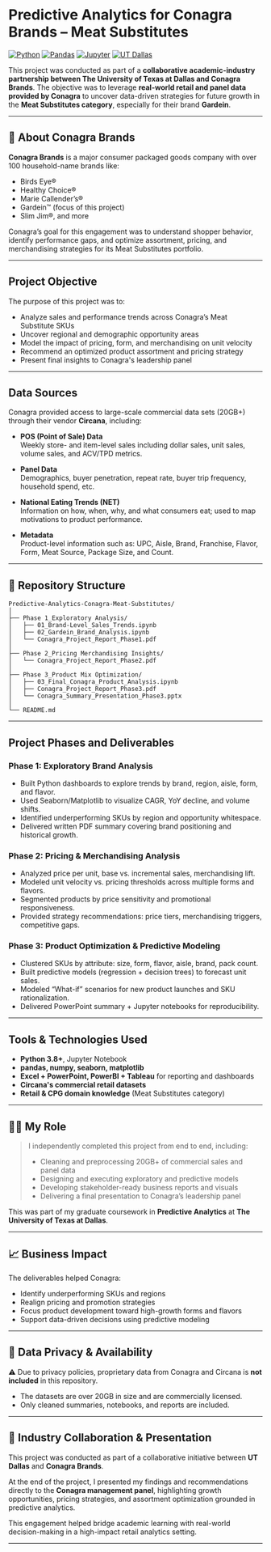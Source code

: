 # Predictive Analytics for Conagra Brands – Meat Substitutes

[![Python](https://img.shields.io/badge/Python-Data--Science-blue?logo=python)](https://www.python.org/)
[![Pandas](https://img.shields.io/badge/Pandas-Data--Wrangling-yellow?logo=pandas)](https://pandas.pydata.org/)
[![Jupyter](https://img.shields.io/badge/Jupyter-Notebook-orange?logo=jupyter)](https://jupyter.org/)
[![UT Dallas](https://img.shields.io/badge/UTD-Project-green?logo=academia)](https://www.utdallas.edu/)

This project was conducted as part of a **collaborative academic-industry partnership between The University of Texas at Dallas and Conagra Brands**. The objective was to leverage **real-world retail and panel data provided by Conagra** to uncover data-driven strategies for future growth in the **Meat Substitutes category**, especially for their brand **Gardein**.

---

## 🏢 About Conagra Brands

**Conagra Brands** is a major consumer packaged goods company with over 100 household-name brands like:
- Birds Eye®
- Healthy Choice®
- Marie Callender’s®
- Gardein™ (focus of this project)
- Slim Jim®, and more

Conagra’s goal for this engagement was to understand shopper behavior, identify performance gaps, and optimize assortment, pricing, and merchandising strategies for its Meat Substitutes portfolio.

---

## Project Objective

The purpose of this project was to:
- Analyze sales and performance trends across Conagra’s Meat Substitute SKUs
- Uncover regional and demographic opportunity areas
- Model the impact of pricing, form, and merchandising on unit velocity
- Recommend an optimized product assortment and pricing strategy
- Present final insights to Conagra's leadership panel

---

## Data Sources

Conagra provided access to large-scale commercial data sets (20GB+) through their vendor **Circana**, including:

- **POS (Point of Sale) Data**  
  Weekly store- and item-level sales including dollar sales, unit sales, volume sales, and ACV/TPD metrics.

- **Panel Data**  
  Demographics, buyer penetration, repeat rate, buyer trip frequency, household spend, etc.

- **National Eating Trends (NET)**  
  Information on how, when, why, and what consumers eat; used to map motivations to product performance.

- **Metadata**  
  Product-level information such as: UPC, Aisle, Brand, Franchise, Flavor, Form, Meat Source, Package Size, and Count.

---

## 📁 Repository Structure

```
Predictive-Analytics-Conagra-Meat-Substitutes/
│
├── Phase 1_Exploratory Analysis/
│   ├── 01_Brand-Level_Sales_Trends.ipynb
│   ├── 02_Gardein_Brand_Analysis.ipynb
│   └── Conagra_Project_Report_Phase1.pdf
│
├── Phase 2_Pricing Merchandising Insights/
│   └── Conagra_Project_Report_Phase2.pdf
│
├── Phase 3_Product Mix Optimization/
│   ├── 03_Final_Conagra_Product_Analysis.ipynb
│   ├── Conagra_Project_Report_Phase3.pdf
│   └── Conagra_Summary_Presentation_Phase3.pptx
│
└── README.md
```

---

## Project Phases and Deliverables

### Phase 1: Exploratory Brand Analysis
- Built Python dashboards to explore trends by brand, region, aisle, form, and flavor.
- Used Seaborn/Matplotlib to visualize CAGR, YoY decline, and volume shifts.
- Identified underperforming SKUs by region and opportunity whitespace.
- Delivered written PDF summary covering brand positioning and historical growth.

### Phase 2: Pricing & Merchandising Analysis
- Analyzed price per unit, base vs. incremental sales, merchandising lift.
- Modeled unit velocity vs. pricing thresholds across multiple forms and flavors.
- Segmented products by price sensitivity and promotional responsiveness.
- Provided strategy recommendations: price tiers, merchandising triggers, competitive gaps.

### Phase 3: Product Optimization & Predictive Modeling
- Clustered SKUs by attribute: size, form, flavor, aisle, brand, pack count.
- Built predictive models (regression + decision trees) to forecast unit sales.
- Modeled “What-if” scenarios for new product launches and SKU rationalization.
- Delivered PowerPoint summary + Jupyter notebooks for reproducibility.

---

## Tools & Technologies Used

- **Python 3.8+**, Jupyter Notebook
- **pandas, numpy, seaborn, matplotlib**
- **Excel + PowerPoint, PowerBI + Tableau** for reporting and dashboards
- **Circana's commercial retail datasets**
- **Retail & CPG domain knowledge** (Meat Substitutes category)

---

## 👨‍💻 My Role

> I independently completed this project from end to end, including:
> - Cleaning and preprocessing 20GB+ of commercial sales and panel data  
> - Designing and executing exploratory and predictive models  
> - Developing stakeholder-ready business reports and visuals  
> - Delivering a final presentation to Conagra’s leadership panel

This was part of my graduate coursework in **Predictive Analytics** at **The University of Texas at Dallas**.

---

## 📈 Business Impact

The deliverables helped Conagra:
- Identify underperforming SKUs and regions
- Realign pricing and promotion strategies
- Focus product development toward high-growth forms and flavors
- Support data-driven decisions using predictive modeling

---

## 🔐 Data Privacy & Availability

⚠️ Due to privacy policies, proprietary data from Conagra and Circana is **not included** in this repository.

- The datasets are over 20GB in size and are commercially licensed.
- Only cleaned summaries, notebooks, and reports are included.

---

## 🤝 Industry Collaboration & Presentation

This project was conducted as part of a collaborative initiative between **UT Dallas** and **Conagra Brands**.

At the end of the project, I presented my findings and recommendations directly to the **Conagra management panel**, highlighting growth opportunities, pricing strategies, and assortment optimization grounded in predictive analytics.

This engagement helped bridge academic learning with real-world decision-making in a high-impact retail analytics setting.

---

